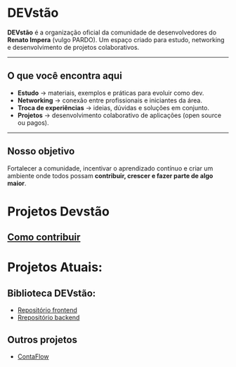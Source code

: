 # DEVstão

**DEVstão** é a organização oficial da comunidade de desenvolvedores do **Renato Impera** (vulgo PARDO).
Um espaço criado para estudo, networking e desenvolvimento de projetos colaborativos.

---

## O que você encontra aqui
- **Estudo** → materiais, exemplos e práticas para evoluir como dev.  
- **Networking** → conexão entre profissionais e iniciantes da área.  
- **Troca de experiências** → ideias, dúvidas e soluções em conjunto.  
- **Projetos** → desenvolvimento colaborativo de aplicações (open source ou pagos).  

---

## Nosso objetivo
Fortalecer a comunidade, incentivar o aprendizado contínuo e criar um ambiente onde todos possam **contribuir, crescer e fazer parte de algo maior**.


# Projetos Devstão

## [Como contribuir](../doc/CONTRIBUTING.md)

# Projetos Atuais:
## Biblioteca DEVstão:
- [Repositório frontend](https://github.com/Devstao/devstao-biblioteca-ui)
- [Rrepositório backend](https://github.com/Devstao/devstao-biblioteca-api)

## Outros projetos
- [ContaFlow](https://github.com/Devstao/ContaFlow)
